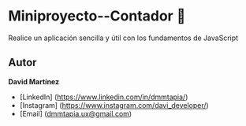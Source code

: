 # Miniproyecto--Contador 🙂
Realice un aplicación sencilla y útil con los fundamentos de JavaScript
## Autor
**David Martínez**
* [LinkedIn] (https://www.linkedin.com/in/dmmtapia/)
* [Instagram] (https://www.instagram.com/davi_developer/)
* [Email] (dmmtapia.ux@gmail.com)
  
